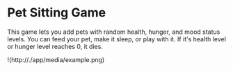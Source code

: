 # Pet Sitting Game

This game lets you add pets with random health, hunger, and mood status levels.
You can feed your pet, make it sleep, or play with it.
If it's health level or hunger level reaches 0, it dies.

!(http://./app/media/example.png)
